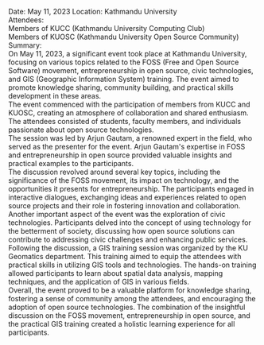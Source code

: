 Date: May 11, 2023 Location: Kathmandu University  
Attendees:  
Members of KUCC (Kathmandu University Computing Club)  
Members of KUOSC (Kathmandu University Open Source Community)  
Summary:  
On May 11, 2023, a significant event took place at Kathmandu University,
focusing on various topics related to the FOSS (Free and Open Source Software)
movement, entrepreneurship in open source, civic technologies, and GIS
(Geographic Information System) training. The event aimed to promote knowledge
sharing, community building, and practical skills development in these areas.  
The event commenced with the participation of members from KUCC and KUOSC,
creating an atmosphere of collaboration and shared enthusiasm. The attendees
consisted of students, faculty members, and individuals passionate about open
source technologies.  
The session was led by Arjun Gautam, a renowned expert in the field, who
served as the presenter for the event. Arjun Gautam's expertise in FOSS and
entrepreneurship in open source provided valuable insights and practical
examples to the participants.  
The discussion revolved around several key topics, including the significance
of the FOSS movement, its impact on technology, and the opportunities it
presents for entrepreneurship. The participants engaged in interactive
dialogues, exchanging ideas and experiences related to open source projects
and their role in fostering innovation and collaboration.  
Another important aspect of the event was the exploration of civic
technologies. Participants delved into the concept of using technology for the
betterment of society, discussing how open source solutions can contribute to
addressing civic challenges and enhancing public services.  
Following the discussion, a GIS training session was organized by the KU
Geomatics department. This training aimed to equip the attendees with
practical skills in utilizing GIS tools and technologies. The hands-on
training allowed participants to learn about spatial data analysis, mapping
techniques, and the application of GIS in various fields.  
Overall, the event proved to be a valuable platform for knowledge sharing,
fostering a sense of community among the attendees, and encouraging the
adoption of open source technologies. The combination of the insightful
discussion on the FOSS movement, entrepreneurship in open source, and the
practical GIS training created a holistic learning experience for all
participants.

